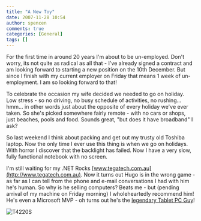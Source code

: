```yaml
---
title: "A New Toy"
date: 2007-11-28 10:54
author: spencen
comments: true
categories: [General]
tags: []
---
```


For the first time in around 20 years I'm about to be un-employed. Don't worry, its not quite as radical as all that - I've already signed a contract and am looking forward to starting a new position on the 10th December. But since I finish with my current employer on Friday that means 1 week of un-employment. I am so looking forward to that! 

To celebrate the occasion my wife decided we needed to go on holiday. Low stress - so no driving, no busy schedule of activities, no rushing... hmm... in other words just about the opposite of every holiday we've ever taken. So she's picked somewhere fairly remote - with no cars or shops, just beaches, pools and food. Sounds great, "but does it have broadband" I ask? 

So last weekend I think about packing and get out my trusty old Toshiba laptop. Now the only time I ever use this thing is when we go on holidays. With horror I discover that the backlight has failed. Now I have a very slow, fully functional notebook with no screen. 

I'm still waiting for my .NET Rocks [www.tegatech.com.au](http://www.tegatech.com.au). Now it turns out Hugo is in the wrong game - as far as I can tell from the phone and e-mail conversations I had with him he's human. So why is he selling computers? Beats me - but (pending arrival of my machine on Friday morning) I wholeheartedly recommend him! He's even a Microsoft MVP - oh turns out he's the <a href="https://mvp.support.microsoft.com/default.aspx/profile=5CFB3DCD-DAAA-41B6-ABB1-8763CCAB9711" target="_blank">legendary Tablet PC Guy</a>!
 

![T4220S](/images/T4220S.png)


